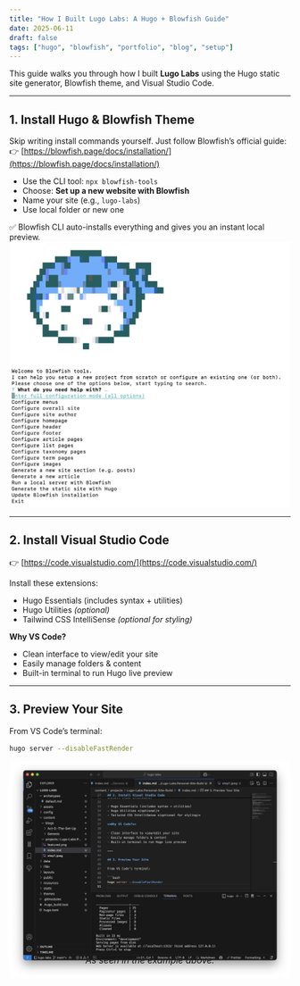 ```yaml
---
title: "How I Built Lugo Labs: A Hugo + Blowfish Guide"
date: 2025-06-11
draft: false
tags: ["hugo", "blowfish", "portfolio", "blog", "setup"]
---
```


This guide walks you through how I built **Lugo Labs** using the Hugo static site generator, Blowfish theme, and Visual Studio Code.

---

## 1. Install Hugo & Blowfish Theme

Skip writing install commands yourself. Just follow Blowfish’s official guide:  
👉 [https://blowfish.page/docs/installation/](https://blowfish.page/docs/installation/)

- Use the CLI tool: `npx blowfish-tools`
- Choose: **Set up a new website with Blowfish**
- Name your site (e.g., `lugo-labs`)
- Use local folder or new one

✅ Blowfish CLI auto-installs everything and gives you an instant local preview.
![Step 1 Screenshot](step1.jpeg)

---

## 2. Install Visual Studio Code

👉 [https://code.visualstudio.com/](https://code.visualstudio.com/)

Install these extensions:

- Hugo Essentials (includes syntax + utilities)
- Hugo Utilities *(optional)*
- Tailwind CSS IntelliSense *(optional for styling)*

**Why VS Code?**

- Clean interface to view/edit your site
- Easily manage folders & content
- Built-in terminal to run Hugo live preview

---

## 3. Preview Your Site

From VS Code’s terminal:

```bash
hugo server --disableFastRender
```

![Step 2 Screenshot](step2.png)
<!-- markdownlint-disable MD033 -->
<div style="margin-top: -60px; font-size: 1rem; text-align: center;">
  <em>As seen in the example above.</em>
</div>

